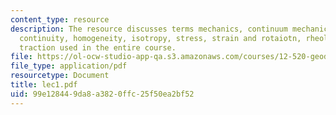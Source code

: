 ```yaml
---
content_type: resource
description: The resource discusses terms mechanics, continuum mechanics, continuum,
  continuity, homogeneity, isotropy, stress, strain and rotaiotn, rheology, and shear
  traction used in the entire course.
file: https://ol-ocw-studio-app-qa.s3.amazonaws.com/courses/12-520-geodynamics-fall-2006/99e128449da8a3820ffc25f50ea2bf52_lec1.pdf
file_type: application/pdf
resourcetype: Document
title: lec1.pdf
uid: 99e12844-9da8-a382-0ffc-25f50ea2bf52
---
```

